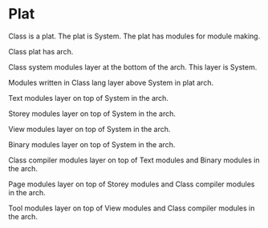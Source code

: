 # Plat

Class is a plat.
The plat is System.
The plat has modules for module making.

Class plat has arch.

Class system modules layer at the bottom of the arch.
This layer is System.

Modules written in Class lang layer above System in plat arch.

Text modules layer on top of System in the arch.

Storey modules layer on top of System in the arch.

View modules layer on top of System in the arch.

Binary modules layer on top of System in the arch.

Class compiler modules layer on top of Text modules and Binary modules in the arch.

Page modules layer on top of Storey modules and Class compiler modules in the arch.

Tool modules layer on top of View modules and Class compiler modules in the arch.
